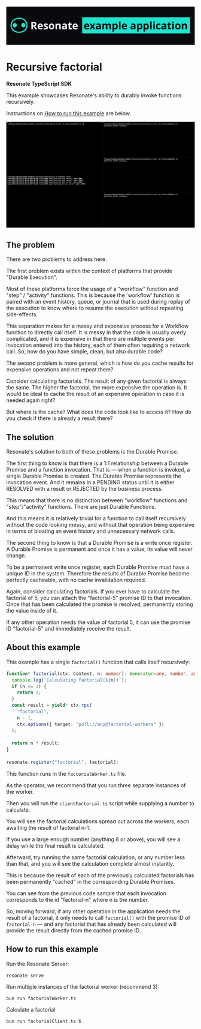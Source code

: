 ![resonate example application readme banner](/assets/resonate-example-app-readme-banner.png)

# Recursive factorial

**Resonate TypeScript SDK**

This example showcases Resonate's ability to durably invoke functions recursively.

Instructions on [How to run this example](#how-to-run-this-example) are below.

![distributed factorial gif](/assets/distributed-factorial-ts.gif)

## The problem

There are two problems to address here.

The first problem exists within the context of platforms that provide "Durable Execution".

Most of these platforms force the usage of a "workflow" function and "step" / "activity" functions.
This is because the 'workflow' function is paired with an event history, queue, or journal that is used during replay of the execution to know where to resume the execution without repeating side-effects.

This separation makes for a messy and expensive process for a Workflow function to directly call itself.
It is messy in that the code is usually overly complicated, and it is expensive in that there are multiple events per invocation entered into the history, each of them often requiring a network call.
So, how do you have simple, clean, but also durable code?

The second problem is more general, which is how do you cache results for expensive operations and not repeat them?

Consider calculating factorials. The result of any given factorial is always the same. The higher the factorial, the more expensive the operation is.
It would be ideal to cache the result of an expensive operation in case it is needed again right?

But where is the cache? What does the code look like to access it? How do you check if there is already a result there?

## The solution

Resonate's solution to both of these problems is the Durable Promise.

The first thing to know is that there is a 1:1 relationship between a Durable Promise and a function invocation.
That is — when a function is invoked, a single Durable Promise is created.
The Durable Promise represents the invocation event.
And it remains in a PENDING status until it is either RESOLVED with a result or REJECTED by the business process.

This means that there is no distinction between "workflow" functions and "step"/"activity" functions. There are just Durable Functions.

And this means it is relatively trivial for a function to call itself recursively without the code looking messy, and without that operation being expensive in terms of bloating an event history and unnecessary network calls.

The second thing to know is that a Durable Promise is a write once register.
A Durable Promise is permanent and once it has a value, its value will never change.

To be a permanent write once register, each Durable Promise must have a unique ID in the system. Therefore the results of Durable Promise become perfectly cacheable, with no cache invalidation required.

Again, consider calculating factorials.
If you ever have to calculate the factorial of 5, you can attach the "factorial-5" promise ID to that invocation.
Once that has been calculated the promise is resolved, permanently storing the value inside of it.

If any other operation needs the value of factorial 5, it can use the promise ID "factorial-5" and immediately receive the result.

## About this example

This example has a single `factorial()` function that calls itself recursively:

```typescript
function* factorial(ctx: Context, n: number): Generator<any, number, any> {
  console.log(`Calculating factorial(${n})`);
  if (n <= 1) {
    return 1;
  }
  const result = yield* ctx.rpc(
    "factorial",
    n - 1,
    ctx.options({ target: "poll://any@factorial-workers" })
  );

  return n * result;
}

resonate.register("factorial", factorial);
```

This function runs in the `factorialWorker.ts` file.

As the operator, we recommend that you run three separate instances of the worker.

Then you will run the `clientFactorial.ts` script while supplying a number to calculate.

You will see the factorial calculations spread out across the workers, each awaiting the result of factorial n-1.

If you use a large enough number (anything 8 or above), you will see a delay while the final result is calculated.

Afterward, try running the same factorial calculation, or any number less than that, and you will see the calculation complete almost instantly.

This is because the result of each of the previously calculated factorials has been permanently "cached" in the corresponding Durable Promises.

You can see from the previous code sample that each invocation corresponds to the id "factorial-n" where n is the number.

So, moving forward, if any other operation in the application needs the result of a factorial, it only needs to call `factorial()` with the promise ID of `factorial-n` — and any factorial that has already been calculated will provide the result directly from the cached promise ID.

## How to run this example

Run the Resonate Server:

```shell
resonate serve
```

Run multiple instances of the factorial worker (recommend 3):

```shell
bun run factorialWorker.ts
```

Calculate a factorial

```shell
bun run factorialClient.ts 6
```
